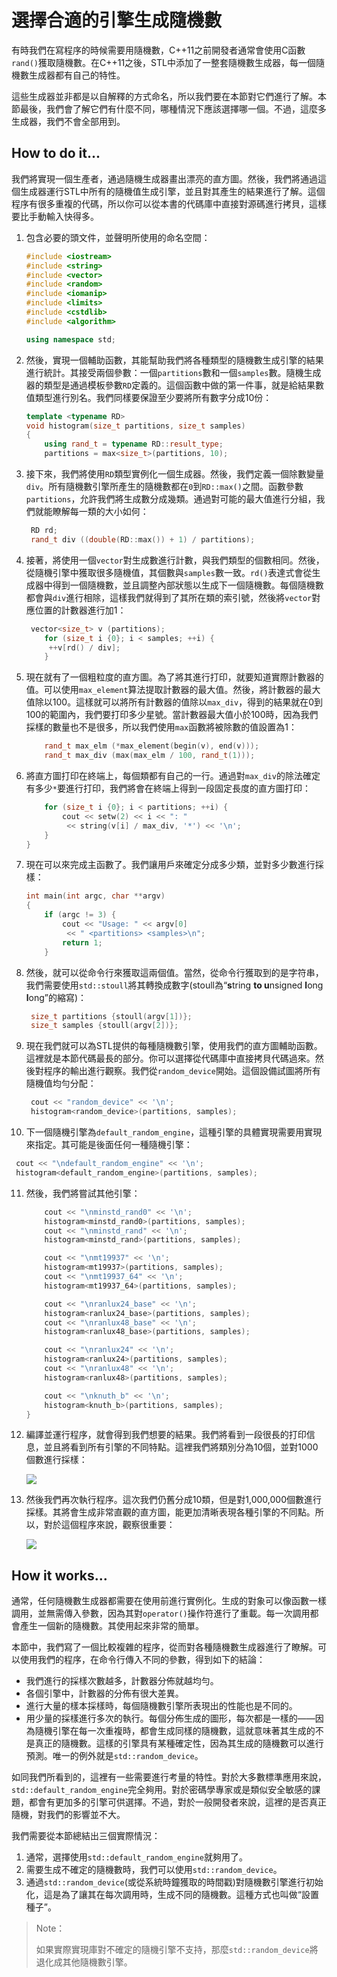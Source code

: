 # 選擇合適的引擎生成隨機數

有時我們在寫程序的時候需要用隨機數，C++11之前開發者通常會使用C函數`rand()`獲取隨機數。在C++11之後，STL中添加了一整套隨機數生成器，每一個隨機數生成器都有自己的特性。

這些生成器並非都是以自解釋的方式命名，所以我們要在本節對它們進行了解。本節最後，我們會了解它們有什麼不同，哪種情況下應該選擇哪一個。不過，這麼多生成器，我們不會全部用到。

## How to do it...

我們將實現一個生產者，通過隨機生成器畫出漂亮的直方圖。然後，我們將通過這個生成器運行STL中所有的隨機值生成引擎，並且對其產生的結果進行了解。這個程序有很多重複的代碼，所以你可以從本書的代碼庫中直接對源碼進行拷貝，這樣要比手動輸入快得多。

1. 包含必要的頭文件，並聲明所使用的命名空間：

   ```c++
   #include <iostream>
   #include <string>
   #include <vector>
   #include <random>
   #include <iomanip>
   #include <limits>
   #include <cstdlib>
   #include <algorithm>
   
   using namespace std;
   ```

2. 然後，實現一個輔助函數，其能幫助我們將各種類型的隨機數生成引擎的結果進行統計。其接受兩個參數：一個`partitions`數和一個`samples`數。隨機生成器的類型是通過模板參數`RD`定義的。這個函數中做的第一件事，就是給結果數值類型進行別名。我們同樣要保證至少要將所有數字分成10份：

   ```c++
   template <typename RD>
   void histogram(size_t partitions, size_t samples)
   {
       using rand_t = typename RD::result_type;
       partitions = max<size_t>(partitions, 10);
   ```

3. 接下來，我們將使用`RD`類型實例化一個生成器。然後，我們定義一個除數變量`div`。所有隨機數引擎所產生的隨機數都在`0`到`RD::max()`之間。函數參數`partitions`，允許我們將生成數分成幾類。通過對可能的最大值進行分組，我們就能瞭解每一類的大小如何：

   ```c++
   	RD rd;
   	rand_t div ((double(RD::max()) + 1) / partitions); 
   ```

4. 接著，將使用一個`vector`對生成數進行計數，與我們類型的個數相同。然後，從隨機引擎中獲取很多隨機值，其個數與`samples`數一致。`rd()`表達式會從生成器中得到一個隨機數，並且調整內部狀態以生成下一個隨機數。每個隨機數都會與`div`進行相除，這樣我們就得到了其所在類的索引號，然後將`vector`對應位置的計數器進行加1：

   ```c++
   	vector<size_t> v (partitions);
       for (size_t i {0}; i < samples; ++i) {
       	++v[rd() / div];
       } 
   ```

5. 現在就有了一個粗粒度的直方圖。為了將其進行打印，就要知道實際計數器的值。可以使用`max_element`算法提取計數器的最大值。然後，將計數器的最大值除以100。這樣就可以將所有計數器的值除以`max_div`，得到的結果就在0到100的範圍內，我們要打印多少星號。當計數器最大值小於100時，因為我們採樣的數量也不是很多，所以我們使用`max`函數將被除數的值設置為1：

   ```c++
       rand_t max_elm (*max_element(begin(v), end(v)));
       rand_t max_div (max(max_elm / 100, rand_t(1)));
   ```

6. 將直方圖打印在終端上，每個類都有自己的一行。通過對`max_div`的除法確定有多少`*`要進行打印，我們將會在終端上得到一段固定長度的直方圖打印：

   ```c++
       for (size_t i {0}; i < partitions; ++i) {
           cout << setw(2) << i << ": "
           	<< string(v[i] / max_div, '*') << '\n';
       }
   }
   ```

7. 現在可以來完成主函數了。我們讓用戶來確定分成多少類，並對多少數進行採樣：

   ```c++
   int main(int argc, char **argv)
   {
       if (argc != 3) {
           cout << "Usage: " << argv[0]
           	<< " <partitions> <samples>\n";
           return 1;
       }
   ```

8. 然後，就可以從命令行來獲取這兩個值。當然，從命令行獲取到的是字符串，我們需要使用`std::stoull`將其轉換成數字(stoull為“**s**tring **to u**nsigned **l**ong **l**ong”的縮寫)：

   ```c++
   	size_t partitions {stoull(argv[1])};
   	size_t samples {stoull(argv[2])};
   ```

9. 現在我們就可以為STL提供的每種隨機數引擎，使用我們的直方圖輔助函數。這裡就是本節代碼最長的部分。你可以選擇從代碼庫中直接拷貝代碼過來。然後對程序的輸出進行觀察。我們從`random_device`開始。這個設備試圖將所有隨機值均勻分配：

   ```c++
   	cout << "random_device" << '\n';
   	histogram<random_device>(partitions, samples);
   ```

10. 下一個隨機引擎為`default_random_engine`，這種引擎的具體實現需要用實現來指定。其可能是後面任何一種隨機引擎：

   ```c++
   	cout << "\ndefault_random_engine" << '\n';
   	histogram<default_random_engine>(partitions, samples);
   ```

11. 然後，我們將嘗試其他引擎：

    ```c++
        cout << "\nminstd_rand0" << '\n';
        histogram<minstd_rand0>(partitions, samples);
        cout << "\nminstd_rand" << '\n';
        histogram<minstd_rand>(partitions, samples);
    
        cout << "\nmt19937" << '\n';
        histogram<mt19937>(partitions, samples);
        cout << "\nmt19937_64" << '\n';
        histogram<mt19937_64>(partitions, samples);
    
        cout << "\nranlux24_base" << '\n';
        histogram<ranlux24_base>(partitions, samples);
        cout << "\nranlux48_base" << '\n';
        histogram<ranlux48_base>(partitions, samples);
    
        cout << "\nranlux24" << '\n';
        histogram<ranlux24>(partitions, samples);
        cout << "\nranlux48" << '\n';
        histogram<ranlux48>(partitions, samples);
    
        cout << "\nknuth_b" << '\n';
        histogram<knuth_b>(partitions, samples);
    }
    ```

12. 編譯並運行程序，就會得到我們想要的結果。我們將看到一段很長的打印信息，並且將看到所有引擎的不同特點。這裡我們將類別分為10個，並對1000個數進行採樣：

    ![](../../images/chapter8/8-13-1.png)

13. 然後我們再次執行程序。這次我們仍舊分成10類，但是對1,000,000個數進行採樣。其將會生成非常直觀的直方圖，能更加清晰表現各種引擎的不同點。所以，對於這個程序來說，觀察很重要：

    ![](../../images/chapter8/8-13-2.png)

## How it works...

通常，任何隨機數生成器都需要在使用前進行實例化。生成的對象可以像函數一樣調用，並無需傳入參數，因為其對`operator()`操作符進行了重載。每一次調用都會產生一個新的隨機數。其使用起來非常的簡單。

本節中，我們寫了一個比較複雜的程序，從而對各種隨機數生成器進行了瞭解。可以使用我們的程序，在命令行傳入不同的參數，得到如下的結論：

- 我們進行的採樣次數越多，計數器分佈就越均勻。
- 各個引擎中，計數器的分佈有很大差異。
- 進行大量的樣本採樣時，每個隨機數引擎所表現出的性能也是不同的。
- 用少量的採樣進行多次的執行。每個分佈生成的圖形，每次都是一樣的——因為隨機引擎在每一次重複時，都會生成同樣的隨機數，這就意味著其生成的不是真正的隨機數。這樣的引擎具有某種確定性，因為其生成的隨機數可以進行預測。唯一的例外就是`std::random_device`。

如同我們所看到的，這裡有一些需要進行考量的特性。對於大多數標準應用來說，`std::default_random_engine`完全夠用。對於密碼學專家或是類似安全敏感的課題，都會有更加多的引擎可供選擇。不過，對於一般開發者來說，這裡的是否真正隨機，對我們的影響並不大。

我們需要從本節總結出三個實際情況：

1. 通常，選擇使用`std::default_random_engine`就夠用了。
2. 需要生成不確定的隨機數時，我們可以使用`std::random_device`。
3. 通過`std::random_device`(或從系統時鐘獲取的時間戳)對隨機數引擎進行初始化，這是為了讓其在每次調用時，生成不同的隨機數。這種方式也叫做“設置種子”。

> Note：
>
> 如果實際實現庫對不確定的隨機引擎不支持，那麼`std::random_device`將退化成其他隨機數引擎。

